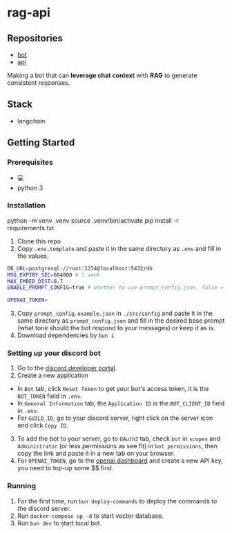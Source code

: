# rag-api

## Repositories

- [bot](https://github.com/seg-org/rag-bot)
- [api](https://github.com/seg-org/rag-api)

Making a bot that can **leverage chat context** with **RAG** to generate consistent responses.

## Stack

- langchain

## Getting Started

### Prerequisites

- 💻
- python 3

### Installation

python -m venv .venv
source .venv/bin/activate
pip install -r requirements.txt
1. Clone this repo
2. Copy `.env.template` and paste it in the same directory as `.env` and fill in the values.

```bash
DB_URL=postgresql://root:1234@localhost:5432/db
MSG_EXPIRY_SEC=604800 # 1 week
MAX_EMBED_DIST=0.7
ENABLE_PROMPT_CONFIG=true # whether to use prompt_config.json, false = use default chatgpt tone

OPENAI_TOKEN=
```

3. Copy `prompt_config.example.json` in `./src/config` and paste it in the same directory as `prompt_config.json` and fill in the desired base prompt (what tone should the bot respond to your messages) or keep it as is.
4. Download dependencies by `bun i`

### Setting up your discord bot

1. Go to the [discord developer portal](https://discord.com/developers/applications).
2. Create a new application

- In `Bot` tab, click `Reset Token` to get your bot's access token, it is the `BOT_TOKEN` field in `.env`.
- In `General Information` tab, the `Application ID` is the `BOT_CLIENT_ID` field in `.env`.
- For `GUILD_ID`, go to your discord server, right click on the server icon and click `Copy ID`.

3. To add the bot to your server, go to `OAuth2` tab, check `bot` in `scopes` and `Administrator` (or less permissions as see fit) in `bot permissions`, then copy the link and paste it in a new tab on your browser.
4. For `OPENAI_TOKEN`, go to the [openai dashboard](https://platform.openai.com/account/api-keys) and create a new API key, you need to top-up some $$ first.

### Running

1. For the first time, run `bun deploy-commands` to deploy the commands to the discord server.
2. Run `docker-compose up -d` to start vector database.
3. Run `bun dev` to start local bot.
